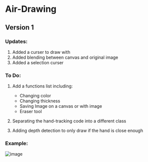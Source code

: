 # Air-Drawing
## Version 1

### Updates:

1) Added a curser to draw with
2) Added blending between canvas and original image
3) Added a selection curser 

### To Do:

1) Add a functions list including:

    - Changing color 
    - Changing thickness 
    - Saving Image on a canvas or with image
    - Eraser tool

2) Separating the hand-tracking code into a different class

3) Adding depth detection to only draw if the hand is close enough 

### Example:
![image](https://user-images.githubusercontent.com/95291720/173227610-a5e8f55f-c1bf-4ee7-916c-84664bad3c1e.png)


